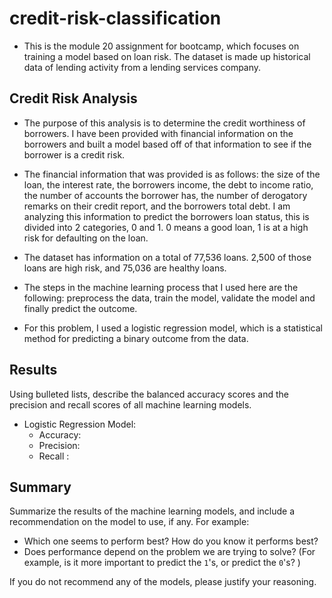# credit-risk-classification
* This is the module 20 assignment for bootcamp, which focuses on training a model based on loan risk. The dataset is made up historical data of lending activity from a lending services company. 

## Credit Risk Analysis


* The purpose of this analysis is to determine the credit worthiness of borrowers. I have been provided with financial information on the borrowers and built a model based off of that information to see if the borrower is a credit risk.

* The financial information that was provided is as follows: the size of the loan, the interest rate, the borrowers income, the debt to income ratio, the number of accounts the borrower has, the number of derogatory remarks on their credit report, and the borrowers total debt. I am analyzing this information to predict the borrowers loan status, this is divided into 2 categories, 0 and 1. 0 means a good loan, 1 is at a high risk for defaulting on the loan.  

* The dataset has information on a total of 77,536 loans. 2,500 of those loans are high risk, and 75,036 are healthy loans. 

* The steps in the machine learning process that I used here are the following: preprocess the data, train the model, validate the model and finally predict the outcome. 

* For this problem, I used a logistic regression model, which is a statistical method for predicting a binary outcome from the data.

## Results

Using bulleted lists, describe the balanced accuracy scores and the precision and recall scores of all machine learning models.

* Logistic Regression Model:
  *  Accuracy: 
  *  Precision: 
  *  Recall : 


## Summary

Summarize the results of the machine learning models, and include a recommendation on the model to use, if any. For example:
* Which one seems to perform best? How do you know it performs best?
* Does performance depend on the problem we are trying to solve? (For example, is it more important to predict the `1`'s, or predict the `0`'s? )

If you do not recommend any of the models, please justify your reasoning.
